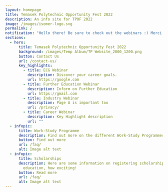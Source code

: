 ```yaml
---
layout: homepage
title: Temasek Polytechnic Opportunity Fest 2022
description: An info site for TPOF 2022
image: /images/isomer-logo.svg
permalink: /
notification: "Hello there! Be sure to check out the webinars :) Merci Beaucoup "
sections:
  - hero:
      title: Temasek Polytechnic Opportunity Fest 2022
      background: /images/Temp Album/TP Website_2800_1200.png
      button: Contact Us
      url: /contact-us/
      key_highlights:
        - title: ECG Webinar
          description: Discover your career goals.
          url: https://google.com
        - title: Further Education Webinar
          description: Inform on Further Education
          url: https://gmail.com
        - title: Industry Webinar
          description: Page A is important too
          url: /privacy/
        - title: Career Webinar
          description: Key Highlight description
          url: ""
  - infopic:
      title: Work-Study Programme
      description: Find out more on the different Work-Study Programmes available to you!
      button: Find out more
      url: /faq/
      alt: Image alt text
  - infopic:
      title: Scholarships
      description: Here are some information on registering scholarships for further
        education, how exciting!
      button: Read more
      url: /faq/
      alt: Image alt text
---
```


